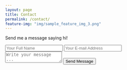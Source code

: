 ```yaml
---
layout: page
title: Contact
permalink: /contact/
feature-img: "img/sample_feature_img_3.png"
---
```

Send me a message saying hi! 

<form action="https://getsimpleform.com/messages?form_api_token=dc07c2c82893ae840022bc956f88acb0" method="post">
  <!-- the redirect_to is optional, the form will redirect to the referrer on submission -->
  <input type='hidden' name='redirect_to' value='http://sam-rosenshein.com/thank-you/' />
  <input type='text' name='name' placeholder='Your Full Name' />
  <input type='email' name='email' placeholder='Your E-mail Address' />
  <textarea name='message' placeholder='Write your message ...'></textarea>
  <input type='submit' value='Send Message' />
</form>